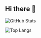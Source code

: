## Hi there 👋

![GitHub Stats](https://github-readme-stats.vercel.app/api?username=x7key&theme=blue-green)

![Top Langs](https://github-readme-stats.vercel.app/api/top-langs/?username=x7key&theme=blue-green)



<!--
**x7key/x7key** is a ✨ _special_ ✨ repository because its `README.md` (this file) appears on your GitHub profile.

Here are some ideas to get you started:

- 🔭 I’m currently working on ...
- 🌱 I’m currently learning ...
- 👯 I’m looking to collaborate on ...
- 🤔 I’m looking for help with ...
- 💬 Ask me about ...
- 📫 How to reach me: ...
- 😄 Pronouns: ...
- ⚡ Fun fact: ...
-->
